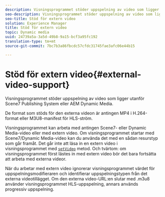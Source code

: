 ```yaml
---
description: Visningsprogrammet stöder uppspelning av video som ligger utanför Scene7 Publishing System eller AEM Dynamic Media.
seo-description: Visningsprogrammet stöder uppspelning av video som ligger utanför Scene7 Publishing System eller AEM Dynamic Media.
seo-title: Stöd för extern video
solution: Experience Manager
title: Stöd för extern video
topic: Dynamic media
uuid: 24739a5a-3a5d-49b8-9a15-bcf3a95fc192
translation-type: tm+mt
source-git-commit: 7bc7b3a86fbcdc57cfdc31745fae3afc06e44b15

---
```



# Stöd för extern video{#external-video-support}

Visningsprogrammet stöder uppspelning av video som ligger utanför Scene7 Publishing System eller AEM Dynamic Media.

De format som stöds för den externa videon är antingen MP4 i H.264-format eller M3U8-manifest för HLS-ström.

Visningsprogrammet kan arbeta med antingen Scene7- eller Dynamic Media-video eller med extern video. Om visningsprogrammet startar med Scene7/Dynamic Media-video kan du använda det med en sådan resurstyp som går framåt. Det går inte att läsa in en extern video i visningsprogrammet med [`setVideo`](../../c-html5-s7-aem-asset-viewers/c-html5-video-reference/c-html5-video-viewer-20-javascriptapiref/r-html5-video-viewer-20-javascriptapiref-setvideo.md#reference-85d3422d6ce64a36ac74827120b5a17c) metod. Och tvärtom: om visningsprogrammet först lästes in med extern video bör det bara fortsätta att arbeta med externa videor.

När du arbetar med extern video ignorerar visningsprogrammet värdet för uppspelningsmodifieraren och identifierar uppspelningstypen från det externa videotillägget. Om den externa video-URL:en slutar med .m3u8 använder visningsprogrammet HLS-uppspelning, annars används progressiv uppspelning.
